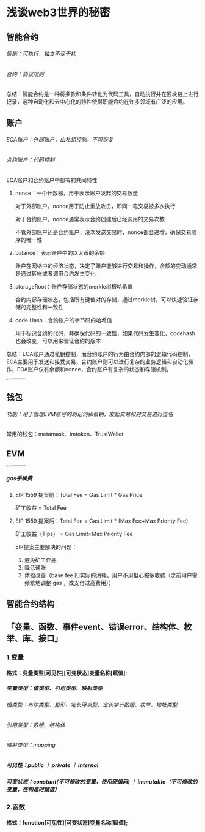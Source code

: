 # 浅谈web3世界的秘密

## 智能合约

###### 智能：可执行，独立不受干扰

###### 合约：协议规则

总结：智能合约是一种将条款和条件转化为代码工具，自动执行并在区块链上进行记录，这种自动化和去中心化的特性使得职能合约在许多领域有广泛的应用。



## 账户

###### EOA账户：外部账户，由私钥控制，不可恢复

###### 合约账户：代码控制

EOA账户和合约账户中都有的共同特性

 1. nonce：一个计数器，用于表示账户发起的交易数量

    对于外部账户，nonce用于防止重放攻击，即同一笔交易被多次执行

    对于合约账户，nonce通常表示合约创建后已经调用的交易次数

    不管外部账户还是合约账户，没次发送交易时，nonce都会递增，确保交易顺序的唯一性

 2. balance：表示账户中的以太币的余额

    账户在网络中的经济状态，决定了账户能够进行交易和操作，余额的变动通常是通过转帐或者调用合约发生变化

 3. storageRoot：账户存储状态的merkle树根哈希值

    合约内部存储状态，包括所有键值对的存储，通过merkle树，可以快速验证存储的完整性和一致性

 4. code Hash：合约账户的字节码的哈希值

    用于标识合约的代码，并确保代码的一致性，如果代码发生变化，codehash也会改变，可以用来验证合约的版本

    

总结：EOA账户通过私钥控制，而合约账户的行为由合约内部的逻辑代码控制，EOA主要用于发送和接受交易，合约账户则可以进行复杂的业务逻辑和自动化操作，EOA账户仅有余额和nonce，合约账户有复杂的状态和存储机制。

<img src="https://p.ipic.vip/1f27qo.png" alt="image-20241104114435271" style="zoom: 25%;" />



## 钱包

###### 功能：用于管理EVM账号的助记词和私钥，发起交易和对交易进行签名

常用的钱包：metamask、imtoken、TrustWallet



## EVM

<img src="https://p.ipic.vip/8s7kvr.png" alt="image-20241104150320934" style="zoom:25%;" />

##### gas手续费

1. EIP 1559 提案前：Total Fee = Gas Limit * Gas Price

   矿工收益 = Total Fee

2. EIP 1559 提案后：Total Fee = Gas Limit * (Max Fee+Max Priority Fee)

   矿工收益（Tips） = Gas Limit×Max Priority Fee

   EIP提案主要解决的问题：

   	1. 避免矿工作恶
   	1. 降低通胀
   	1. 体验改善（base fee 扣实际的消耗，用户不用担心被多收费（之前用户需频繁地调整 gas ，或支付过高费用））



## 智能合约结构

## 「变量、函数、事件event、错误error、结构体、枚举、库、接口」

### 1.变量
####   格式：变量类型[可见性][可变状态]变量名称[赋值];
#####      变量类型：值类型、引用类型、映射类型
######            值类型：布尔类型、整形、定长浮点型、定长字节数组、枚举、地址类型
######            引用类型：数组、结构体
######            映射类型：mapping
#####       可见性：public ｜ private ｜ internal
#####       可变状态：constant(不可修改的变量，使用硬编码) ｜ immutable（不可修改的变量，在构造时赋值） 


### 2.函数
####   格式：function[可见性][可变状态]变量名称[赋值];

